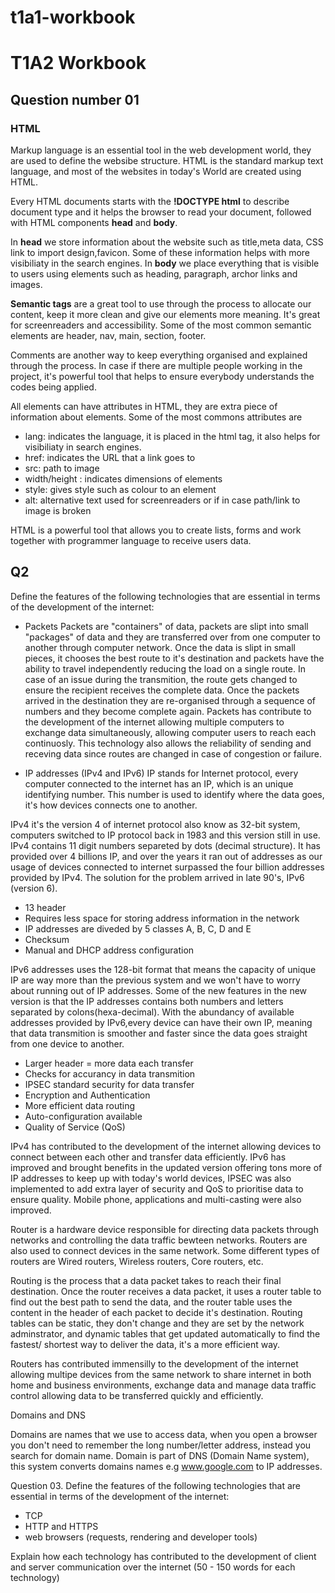 # t1a1-workbook

# T1A2 Workbook

## Question number 01
	
### HTML

Markup language is an essential tool in the web development world, they are used to define the websibe structure. HTML is the standard markup text language, and most of the websites in today's World are created using HTML.

Every HTML documents starts with the **!DOCTYPE html** to describe document type and it helps the browser to read your document, followed with HTML components **head** and 
**body**. 

In **head** we store information about the website such as title,meta data, CSS link to import design,favicon. Some of these information helps with more visibiliaty in the search engines.
In **body** we place everything that is visible to users using elements such as heading, paragraph, archor links and images. 

**Semantic tags** are a great tool to use through the process to allocate our content, keep it more clean and give our elements more meaning. It's great for screenreaders and accessibility. Some of the most common semantic elements are header, nav, main, section, footer.

Comments are another way to keep everything organised and explained through the process. In case if there are multiple people working in the project, it's powerful tool that helps to ensure everybody understands the codes being applied.

All elements can have attributes in HTML, they are extra piece of information about elements. Some of the most commons attributes are
- lang: indicates the language, it is placed in the html tag, it also helps for visibiliaty in search engines.
- href: indicates the URL that a link goes to
- src: path to image
- width/height : indicates dimensions of elements
- style: gives style such as colour to an element
- alt: alternative text used for screenreaders or if in case path/link to image is broken

HTML is a powerful tool that allows you to create lists, forms and work together with programmer language to receive users data.

## Q2
Define the features of the following technologies that are essential in terms of the development of the internet:
 
- Packets 
Packets are "containers" of data, packets are slipt into small "packages" of data and they are transferred over from one computer to another through computer network. Once the data is slipt in small pieces, it chooses the best route to it's destination and packets have the ability to travel  independently reducing the load on a single route. In case of an issue during the transmition, the route gets changed to ensure the recipient receives the complete data. Once the packets arrived in the destination they are re-organised through a sequence of numbers and they become complete again. Packets has contribute to the development of the internet allowing multiple computers to exchange data simultaneously, allowing computer users to reach each continuosly. This technology also allows the reliability of sending and receving data since routes are changed in case of congestion or failure.

- IP addresses (IPv4 and IPv6)
IP stands for Internet protocol, every computer connected to the internet has an IP, which is an unique identifying number. This number is used to identify where the data goes, it's how devices connects one to another.

IPv4 it's the version 4 of internet protocol also know as 32-bit system, computers switched to IP protocol back in 1983 and this version still in use. IPv4 contains 11 digit numbers separeted by dots (decimal structure). It has provided over 4 billions IP, and over the years it ran out of addresses as our usage of devices connected to internet surpassed the four billion addresses provided by IPv4. The solution for the problem arrived in late 90's, IPv6 (version 6).
- 13 header 
- Requires less space for storing address information in the network
- IP addresses are diveded by 5 classes A, B, C, D and E
- Checksum
- Manual and DHCP address configuration

IPv6 addresses uses the 128-bit format that means the capacity of unique IP are way more than the previous system and we won't have to worry about running out of IP addresses. Some of the new features in the new version is that the IP addresses contains both numbers and letters separated by colons(hexa-decimal). With the abundancy of available addresses provided by IPv6,every device can have their own IP, meaning that data transmition is smoother and faster since the data goes straight from one device to another.
- Larger header = more data each transfer
- Checks for accurancy in data transmition
- IPSEC standard security for data transfer
- Encryption and Authentication
- More efficient data routing 
- Auto-configuration available
- Quality of Service (QoS)

IPv4 has contributed to the development of the internet allowing devices to connect between each other and transfer data efficiently. IPv6 has improved and brought benefits in the updated version offering tons more of IP addresses to keep up with today's world devices, IPSEC was also implemented to add extra layer of security and QoS to prioritise data to ensure quality. Mobile phone, applications and multi-casting were also improved.

Router is a hardware device responsible for directing data packets through networks and controlling the data traffic bewteen networks. Routers are also used to connect devices in the same network. Some different types of routers are Wired routers, Wireless routers, Core routers, etc. 

Routing is the process that a data packet takes to reach their final destination. Once the router receives a data packet, it uses a router table to find out the best path to send the data, and the router table uses the content in the header of each packet to decide it's destination. Routing tables can be static, they don't change and they are set by the network adminstrator, and dynamic tables that get updated automatically to find the fastest/ shortest way to deliver the data, it's a more efficient way.

Routers has contributed immensilly to the development of the internet allowing multipe devices from the same network to share internet in both home and business environments, exchange data and manage data traffic control allowing data to be transferred quickly and efficiently.

Domains and DNS

Domains are names that we use to access data, when you open a browser you don't need to remember the long number/letter address, instead you search for domain name. Domain is part of DNS (Domain Name system), this system converts domains names e.g www.google.com to IP addresses. 



Question 03.
Define the features of the following technologies that are essential in terms of the development of the internet:
 - TCP
 - HTTP and HTTPS
 - web browsers (requests, rendering and developer tools)

Explain how each technology has contributed to the development of client and server communication over the internet (50 - 150 words for each technology)

